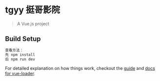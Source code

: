 # tgyy 挺哥影院

> A Vue.js project

## Build Setup

``` bash
查看方法：
先 npm install
后 npm run dev

```

For detailed explanation on how things work, checkout the [guide](http://vuejs-templates.github.io/webpack/) and [docs for vue-loader](http://vuejs.github.io/vue-loader).
